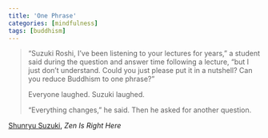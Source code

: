 ```yaml
---
title: 'One Phrase'
categories: [mindfulness]
tags: [buddhism]
---
```

> “Suzuki Roshi, I’ve been listening to your lectures for years,” a student said during the question and answer time following a lecture, “but I just don’t understand. Could you just please put it in a nutshell? Can you reduce Buddhism to one phrase?”
> 
> Everyone laughed. Suzuki laughed.
> 
> “Everything changes,” he said. Then he asked for another question.

[Shunryu Suzuki][1], _Zen Is Right Here_

   [1]: http://en.wikipedia.org/wiki/Shunryu_Suzuki
